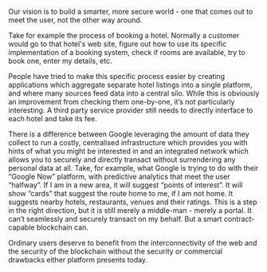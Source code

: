 
Our vision is to build a smarter, more secure world - one that comes out to meet the user, not the other way around.

Take for example the process of booking a hotel. Normally a customer would go to that hotel's web site, figure out how to use its specific implementation of a booking system, check if rooms are available, try to book one, enter my details, etc. 

People have tried to make this specific process easier by creating applications which aggregate separate hotel listings into a single platform, and where many sources feed data into a central silo. While this is obviously an improvement from checking them one-by-one, it’s not particularly interesting. A third party service provider still needs to directly interface to each hotel and take its fee. 

There is a difference between Google leveraging the amount of data they collect to run a costly, centralised infrastructure which provides you with hints of what you might be interested in and an integrated network which allows you to securely and directly transact without surrendering any personal data at all. Take, for example, what Google is trying to do with their “Google Now” platform, with predictive analytics that meet the user “halfway”. If I am in a new area, it will suggest “points of interest”. It will show “cards” that suggest the route home to me, if I am not home. It suggests nearby hotels, restaurants, venues and their ratings. This is a step in the right direction, but it is still merely a middle-man - merely a portal. It can’t seamlessly and securely transact on my behalf. But a smart contract-capable blockchain can. 

Ordinary users deserve to benefit from the interconnectivity of the web and the security of the blockchain without the security or commercial drawbacks either platform presents today. 



